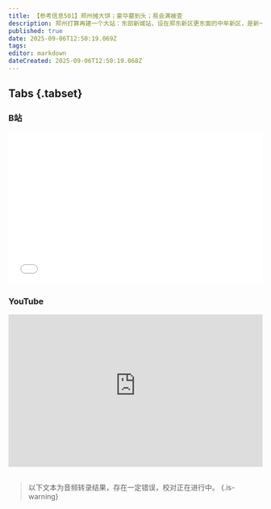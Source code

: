 ```yaml
---
title: 【参考信息501】郑州摊大饼；豪华墓到头；易会满被查
description: 郑州打算再建一个大站：东部新城站，设在郑东新区更东面的中牟新区，是新一轮城市摊大饼吗？山东潍坊披露如何“向上管理”争取化债资金支持。福寿园等殡葬公司半年报集体亏损，依赖土地稀缺性来获取高额利润的“类房地产”模式看到了尽头。寒武纪股价三度超过贵州茅台成为A股股王，科创板小作文飞扬，甚至被称作“小作文驱动”市场。证监会前主席易会满被查。纳斯达克提高中概股IPO募资门槛。
published: true
date: 2025-09-06T12:50:19.069Z
tags: 
editor: markdown
dateCreated: 2025-09-06T12:50:19.068Z
---
```


## Tabs {.tabset}
### B站
<div style="position: relative; padding: 30% 45%;">
<iframe style="position: absolute; width: 100%; height: 100%; left: 0; top: 0;" src="//player.bilibili.com/player.html?&bvid=BV1GcYTzrESG&page=1&as_wide=1&high_quality=1&danmaku=1&autoplay=0" scrolling="no" border="0" frameborder="no" framespacing="0" allowfullscreen="true"></iframe>
</div>

### YouTube
<div style="position: relative; padding: 30% 45%;">
<iframe style="position: absolute; top: 0; left: 0; width: 100%; height: 100%;" src="https://www.youtube-nocookie.com/embed/YouTubeVID" title="YouTube video player" frameborder="0" allow="accelerometer; autoplay; clipboard-write; encrypted-media; gyroscope; picture-in-picture" allowfullscreen></iframe>
</div>

## 

> 以下文本为音频转录结果，存在一定错误，校对正在进行中。
{.is-warning}

